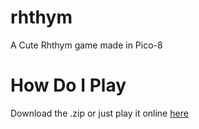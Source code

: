# rhthym
A Cute Rhthym game made in Pico-8

# How Do I Play
Download the .zip or just play it online [here](https://jbernard3396.itch.io/rythm)
